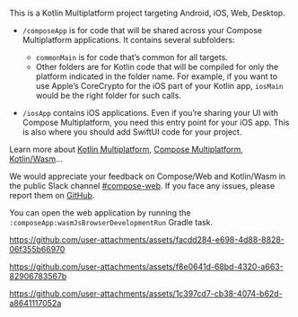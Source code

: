 This is a Kotlin Multiplatform project targeting Android, iOS, Web, Desktop.

* `/composeApp` is for code that will be shared across your Compose Multiplatform applications.
  It contains several subfolders:
  - `commonMain` is for code that’s common for all targets.
  - Other folders are for Kotlin code that will be compiled for only the platform indicated in the folder name.
    For example, if you want to use Apple’s CoreCrypto for the iOS part of your Kotlin app,
    `iosMain` would be the right folder for such calls.

* `/iosApp` contains iOS applications. Even if you’re sharing your UI with Compose Multiplatform, 
  you need this entry point for your iOS app. This is also where you should add SwiftUI code for your project.


Learn more about [Kotlin Multiplatform](https://www.jetbrains.com/help/kotlin-multiplatform-dev/get-started.html),
[Compose Multiplatform](https://github.com/JetBrains/compose-multiplatform/#compose-multiplatform),
[Kotlin/Wasm](https://kotl.in/wasm/)…

We would appreciate your feedback on Compose/Web and Kotlin/Wasm in the public Slack channel [#compose-web](https://slack-chats.kotlinlang.org/c/compose-web).
If you face any issues, please report them on [GitHub](https://github.com/JetBrains/compose-multiplatform/issues).

You can open the web application by running the `:composeApp:wasmJsBrowserDevelopmentRun` Gradle task.



https://github.com/user-attachments/assets/facdd284-e698-4d88-8828-06f355b66970

https://github.com/user-attachments/assets/f8e0641d-68bd-4320-a663-82906783567b

https://github.com/user-attachments/assets/1c397cd7-cb38-4074-b62d-a8641117052a

